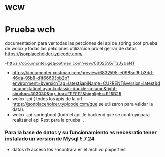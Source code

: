 # wcw



# Prueba wch


documentacion para ver todas las peticiones del api de spring boot prueba de wolox y todas las peticiones utilizacion pro el genrar de datos : https://jsonplaceholder.typicode.com/

-https://documenter.getpostman.com/view/6832595/TzJybaNT
- https://documenter.postman.com/preview/6832595-e0985cf9-b3dd-46da-95b8-d1f66692bb2b?environment=&versionTag=latest&apiName=CURRENT&version=latest&documentationLayout=classic-double-column&right-sidebar=303030&top-bar=FFFFFF&highlight=EF5B25
- wolox-api ( todos los apis de la url https://jsonplaceholder.typicode.com/que se utilizaron para validar la data).
-  wolox-api-springboot (todo el api de backend que se contruyo para realizar el api Rest para la prueba ).


### Para  la base de datos y su funcionamiento es  necesratio tener instalado un version de Mysql 5.7.24 

- datos de acceso los encontrara en el archivo properties 



